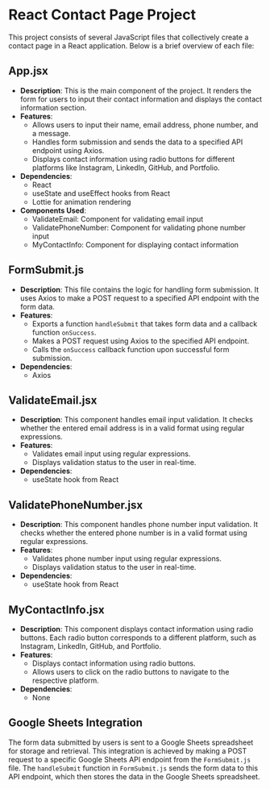 # React Contact Page Project

This project consists of several JavaScript files that collectively create a contact page in a React application. Below is a brief overview of each file:

## App.jsx

- **Description**: This is the main component of the project. It renders the form for users to input their contact information and displays the contact information section.
- **Features**:
  - Allows users to input their name, email address, phone number, and a message.
  - Handles form submission and sends the data to a specified API endpoint using Axios.
  - Displays contact information using radio buttons for different platforms like Instagram, LinkedIn, GitHub, and Portfolio.
- **Dependencies**: 
  - React
  - useState and useEffect hooks from React
  - Lottie for animation rendering
- **Components Used**: 
  - ValidateEmail: Component for validating email input
  - ValidatePhoneNumber: Component for validating phone number input
  - MyContactInfo: Component for displaying contact information

## FormSubmit.js

- **Description**: This file contains the logic for handling form submission. It uses Axios to make a POST request to a specified API endpoint with the form data.
- **Features**:
  - Exports a function `handleSubmit` that takes form data and a callback function `onSuccess`.
  - Makes a POST request using Axios to the specified API endpoint.
  - Calls the `onSuccess` callback function upon successful form submission.
- **Dependencies**: 
  - Axios

## ValidateEmail.jsx

- **Description**: This component handles email input validation. It checks whether the entered email address is in a valid format using regular expressions.
- **Features**:
  - Validates email input using regular expressions.
  - Displays validation status to the user in real-time.
- **Dependencies**: 
  - useState hook from React

## ValidatePhoneNumber.jsx

- **Description**: This component handles phone number input validation. It checks whether the entered phone number is in a valid format using regular expressions.
- **Features**:
  - Validates phone number input using regular expressions.
  - Displays validation status to the user in real-time.
- **Dependencies**: 
  - useState hook from React

## MyContactInfo.jsx

- **Description**: This component displays contact information using radio buttons. Each radio button corresponds to a different platform, such as Instagram, LinkedIn, GitHub, and Portfolio.
- **Features**:
  - Displays contact information using radio buttons.
  - Allows users to click on the radio buttons to navigate to the respective platform.
- **Dependencies**: 
  - None

## Google Sheets Integration

The form data submitted by users is sent to a Google Sheets spreadsheet for storage and retrieval. This integration is achieved by making a POST request to a specific Google Sheets API endpoint from the `FormSubmit.js` file. The `handleSubmit` function in `FormSubmit.js` sends the form data to this API endpoint, which then stores the data in the Google Sheets spreadsheet.
